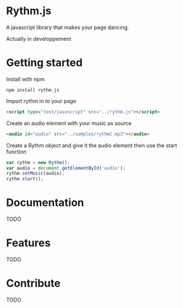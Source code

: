 Rythm.js
========

A javascript library that makes your page dancing.

Actually in developpement

Getting started
===============

Install with npm

```
npm install rythm.js
```

Import rythm in to your page

```html
<script type="text/javascript" src="../rythm.js"></script>
```

Create an audio element with your music as source

```html
<audio id="audio" src="../samples/rythmC.mp3"></audio>
```

Create a Rythm object and give it the audio element then use the start function
```javascript
var rythm = new Rythm();
var audio = document.getElementById('audio');
rythm.setMusic(audio);
rythm.start();
```

Documentation
=============

TODO

Features
========

TODO

Contribute
==========

TODO
